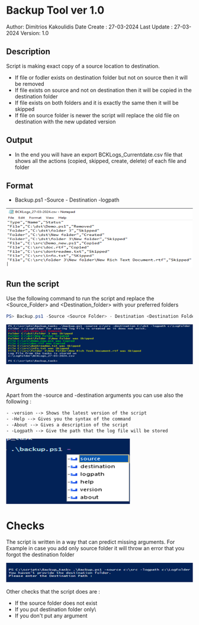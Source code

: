 # Backup Tool ver 1.0

 Author: Dimitrios Kakoulidis
 Date Create : 27-03-2024
 Last Update : 27-03-2024
 Version: 1.0

 ## Description 
   Script is making exact copy of a source location to destination.
   - If file or fodler exists on destination folder but not on source then it will be removed
   - If file exists on source and not on destination then it will be copied in the destination folder
   - If file exists on both folders and it is  exactly the same then it will be skipped 
   - If file on source folder is newer the script will replace the old file on destination with the new updated version
  
 ## Output
   - In the end you will have an export BCKLogs_Currentdate.csv file that shows all the actions (copied, skipped, create, delete) of each file and folder
  
 ## Format
   - Backup.ps1 -Source <Source Folder> - Destination <Destination Folder> -logpath <Log Folder>  


 ![Alt text](/screenshots/report.png?raw=true "CSV Export")


 ## Run the script
 
   Use the following command to run the script and replace the <Source_Folder> and <Destination_folder> with your preferred folders
```powershell
PS> Backup.ps1 -Source <Source Folder> - Destination <Destination Folder> -logpath <Log Folder> 
```
   ![Alt text](/screenshots/Output.png?raw=true "Console Output")

## Arguments
Apart from the -source and -destination arguments you can use also the following :
```
- -version --> Shows the latest version of the script
- -Help --> Gives you the syntax of the command
- -About --> Gives a description of the script
- -Logpath --> Give the path that the log file will be stored
```

 ![Alt text](/screenshots/triggers.png?raw=true "Arguments")

# Checks


The script is written in a way that can predict missing arguments. For Example in case you add only source folder it will throw an error that you forgot the destination folder

 ![Alt text](/screenshots/no_dest_folder.png?raw=true "Error")

 Other checks that the script does are :
  -  If the source folder does not exist
  -  If you put destination folder only\
  -  If you don't put any argument

